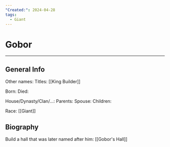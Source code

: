 ```yaml
---
"Created:": 2024-04-28
tags:
  - Giant
---
```


# Gobor
---

## General Info

Other names:
Titles: [[King Builder]]

Born:
Died:

House/Dynasty/Clan/...:
Parents:
Spouse:
Children:

Race: [[Giant]]



## Biography

Build a hall that was later named after him: [[Gobor's Hall]] 